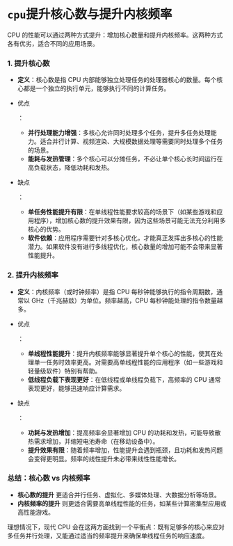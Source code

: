 # ``cpu``提升核心数与提升内核频率

CPU 的性能可以通过两种方式提升：增加核心数量和提升内核频率。这两种方式各有优劣，适合不同的应用场景。

### 1. **提升核心数**

- **定义**：核心数是指 CPU 内部能够独立处理任务的处理器核心的数量。每个核心都是一个独立的执行单元，能够执行不同的计算任务。

- 优点

  ：

  - **并行处理能力增强**：多核心允许同时处理多个任务，提升多任务处理能力。适合并行计算、视频渲染、大规模数据处理等需要同时处理多个任务的场景。
  - **能耗与发热管理**：多个核心可以分摊任务，不必让单个核心长时间运行在高负载状态，降低功耗和发热。

- 缺点

  ：

  - **单任务性能提升有限**：在单线程性能要求较高的场景下（如某些游戏和应用程序），增加核心数的提升效果有限，因为这些场景可能无法充分利用多核心的优势。
  - **软件依赖**：应用程序需要针对多核心优化，才能真正发挥出多核心的性能潜力。如果软件没有进行多线程优化，核心数量的增加可能不会带来显著性能提升。

### 2. **提升内核频率**

- **定义**：内核频率（或时钟频率）是指 CPU 每秒钟能够执行的指令周期数，通常以 GHz（千兆赫兹）为单位。频率越高，CPU 每秒钟能处理的指令数量越多。

- 优点

  ：

  - **单线程性能提升**：提升内核频率能够显著提升单个核心的性能，使其在处理单一任务时效率更高。对需要高单线程性能的应用程序（如一些游戏和轻量级软件）特别有帮助。
  - **低线程负载下表现更好**：在低线程或单线程负载下，高频率的 CPU 通常表现更好，能够迅速响应计算需求。

- 缺点

  ：

  - **功耗与发热增加**：提高频率会显著增加 CPU 的功耗和发热，可能导致散热需求增加，并缩短电池寿命（在移动设备中）。
  - **提升效果有限**：随着频率增加，性能提升会遇到瓶颈，且功耗和发热问题会变得更明显。频率的线性提升未必带来线性性能增长。

### **总结：核心数 vs 内核频率**

- **核心数的提升** 更适合并行任务、虚拟化、多媒体处理、大数据分析等场景。
- **内核频率的提升** 则更适合需要高单线程性能的任务，如某些计算密集型应用或高性能游戏。

理想情况下，现代 CPU 会在这两方面找到一个平衡点：既有足够多的核心来应对多任务并行处理，又能通过适当的频率提升来确保单线程任务的响应速度。